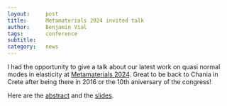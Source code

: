 ```yaml
---
layout:     post
title:      Metamaterials 2024 invited talk
author:     Benjamin Vial
tags: 		conference
subtitle:  	
category:   news
---
```


I had the opportunity to give a talk about our latest work on quasi normal modes in elasticity at [Metamaterials 2024](https://congress.metamorphose-vi.org/). Great to be back to Chania in Crete after being there in 2016 or the 10th aniversary of the congress!

Here are the [abstract](/downloads/BVIAL_METAMATERIALS2024_pdfexpress.pdf) and the [slides](/downloads/BVIAL_metamaterials2024_no_anim.pdf).